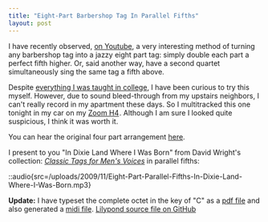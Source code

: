 ```yaml
---
title: "Eight-Part Barbershop Tag In Parallel Fifths"
layout: post
---
```


I have recently observed, <a href="http://www.youtube.com/watch?v=8TbBZkh9PIs">on Youtube</a>, a very interesting method of turning any barbershop tag into a jazzy eight part tag: simply double each part a perfect fifth higher. Or, said another way, have a second quartet simultaneously sing the same tag a fifth above.

Despite <a href="http://en.wikipedia.org/wiki/Consecutive_fifths">everything I was taught in college</a>, I have been curious to try this myself. However, due to sound bleed-through from my upstairs neighbors, I can't really record in my apartment these days. So I multitracked this one tonight in my car on my <a href="http://www.amazon.com/gp/product/B000LGA2K6?ie=UTF8&amp;tag=winterjourna-20&amp;linkCode=as2&amp;camp=1789&amp;creative=390957&amp;creativeASIN=B000LGA2K6">Zoom H4</a><img style="border:none !important; margin:0px !important;" src="http://www.assoc-amazon.com/e/ir?t=winterjourna-20&amp;l=as2&amp;o=1&amp;a=B000LGA2K6" border="0" alt="" width="1" height="1" />. Although I am sure I looked quite suspicious, I think it was worth it.

You can hear the original four part arrangement <a href="/blog/in-dixie-land-where-i-was-born/">here</a>.

I present to you "In Dixie Land Where I Was Born" from David Wright's collection: <em><a href="http://www.stampedecitychorus.com/classic_tags_men2.pdf">Classic Tags for Men's Voices</a></em> in parallel fifths:

::audio{src=/uploads/2009/11/Eight-Part-Parallel-Fifths-In-Dixie-Land-Where-I-Was-Born.mp3}

<strong>Update:</strong> I have typeset the complete octet in the key of "C" as a <a href="/uploads/2009/11/eight-part-dixie-land-tag.pdf">pdf file</a> and also generated a <a href='/uploads/2009/11/eight-part-dixie-land-tag.midi'>midi file</a>.
<a href="https://github.com/captbaritone/eldredge-dixie_land_parallel_fifths">Lilypond source file on GitHub</a>
